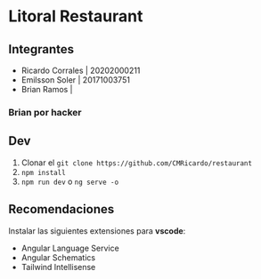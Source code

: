 # Litoral Restaurant

## Integrantes
- Ricardo Corrales | 20202000211
- Emilsson Soler | 20171003751
- Brian Ramos | 

### Brian por hacker

## Dev
1. Clonar el ```git clone https://github.com/CMRicardo/restaurant```
2. ```npm install```
3. ```npm run dev``` o ```ng serve -o```

## Recomendaciones
Instalar las siguientes extensiones para **vscode**:
- Angular Language Service
- Angular Schematics
- Tailwind Intellisense

